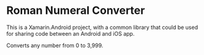 # Roman Numeral Converter

This is a Xamarin.Android project, with a common library that could be used for sharing code between an Android and iOS app.

Converts any number from 0 to 3,999.